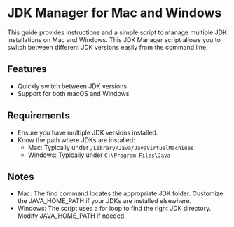 
# JDK Manager for Mac and Windows
This guide provides instructions and a simple script to manage multiple JDK installations on Mac and Windows. This JDK Manager script allows you to switch between different JDK versions easily from the command line.

## Features
- Quickly switch between JDK versions
- Support for both macOS and Windows

## Requirements
- Ensure you have multiple JDK versions installed.
- Know the path where JDKs are installed:
   - Mac: Typically under `/Library/Java/JavaVirtualMachines`
   - Windows: Typically under `C:\Program Files\Java`

## Notes
- Mac: The find command locates the appropriate JDK folder. Customize the JAVA_HOME_PATH if your JDKs are installed elsewhere.
- Windows: The script uses a for loop to find the right JDK directory. Modify JAVA_HOME_PATH if needed.